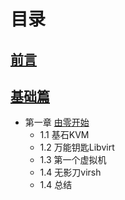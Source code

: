 目录
===============
## [前言](./preface.md)
## [基础篇](./base.md)
- 第一章 [由零开始](chap1/index.md)
	* 1.1 基石KVM
	* 1.2 万能钥匙Libvirt
	* 1.3 第一个虚拟机
	* 1.4 无影刀virsh
	* 1.4 总结
